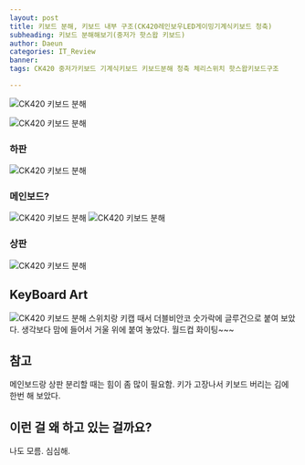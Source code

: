 ```yaml
---
layout: post
title: 키보드 분해, 키보드 내부 구조(CK420레인보우LED게이밍기계식키보드 청축)
subheading: 키보드 분해해보기(중저가 핫스왑 키보드)
author: Daeun
categories: IT_Review
banner:
tags: CK420 중저가키보드 기계식키보드 키보드분해 청축 체리스위치 핫스왑키보드구조

---
```


![CK420 키보드 분해](https://user-images.githubusercontent.com/79370538/206889887-de8e6df5-f808-4bfc-8a7f-233249c76582.png)

![CK420 키보드 분해](https://user-images.githubusercontent.com/79370538/206889910-a3762bca-de7e-4110-a2b8-de1de6d7715e.jpg)

### 하판
![CK420 키보드 분해](https://user-images.githubusercontent.com/79370538/206889940-9eac0a09-7c83-451d-9c49-11c82e8fb20b.png)

### 메인보드?
![CK420 키보드 분해](https://user-images.githubusercontent.com/79370538/206889975-5d55a761-c194-48d6-af3c-f29825ffcba6.jpg)
![CK420 키보드 분해](https://user-images.githubusercontent.com/79370538/206889980-651d9bf6-5c11-4fdf-ad28-89ce2775e13f.jpg)

### 상판
![CK420 키보드 분해](https://user-images.githubusercontent.com/79370538/206889993-a3731d9e-1068-482a-9007-bd504853f438.jpg)

## KeyBoard Art
![CK420 키보드 분해](https://user-images.githubusercontent.com/79370538/206890066-3d88ca9f-1735-442b-be60-aabaf64ae76c.png)
스위치랑 키캡 때서 더블비안코 숫가락에 글루건으로 붙여 보았다. 생각보다 맘에 들어서 거울 위에 붙여 놓았다. 월드컵 화이팅~~~

## 참고
메인보드랑 상판 분리할 때는 힘이 좀 많이 필요함. 키가 고장나서 키보드 버리는 김에 한번 해 보았다.

## 이런 걸 왜 하고 있는 걸까요?
나도 모름. 심심해.